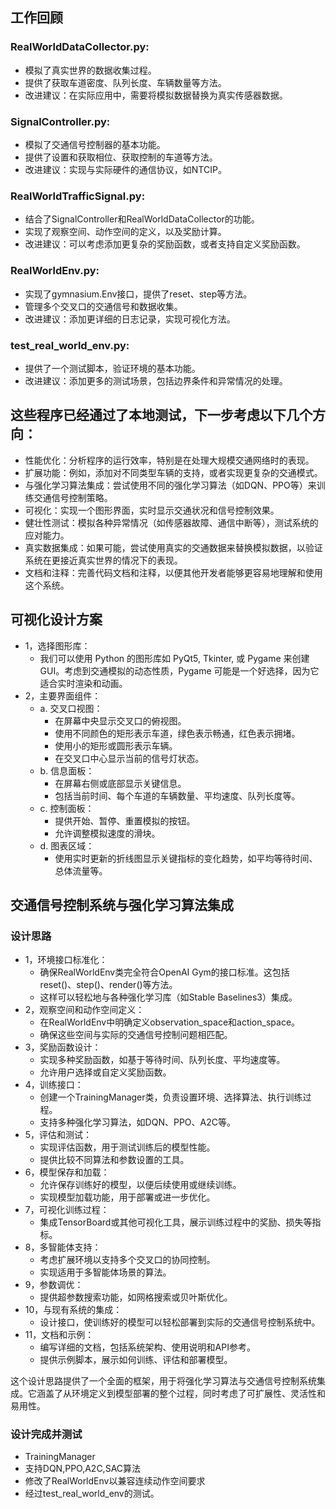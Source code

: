 ## 工作回顾

### RealWorldDataCollector.py:

- 模拟了真实世界的数据收集过程。
- 提供了获取车道密度、队列长度、车辆数量等方法。
- 改进建议：在实际应用中，需要将模拟数据替换为真实传感器数据。


### SignalController.py:

- 模拟了交通信号控制器的基本功能。
- 提供了设置和获取相位、获取控制的车道等方法。
- 改进建议：实现与实际硬件的通信协议，如NTCIP。


### RealWorldTrafficSignal.py:

- 结合了SignalController和RealWorldDataCollector的功能。
- 实现了观察空间、动作空间的定义，以及奖励计算。
- 改进建议：可以考虑添加更复杂的奖励函数，或者支持自定义奖励函数。


### RealWorldEnv.py:

- 实现了gymnasium.Env接口，提供了reset、step等方法。
- 管理多个交叉口的交通信号和数据收集。
- 改进建议：添加更详细的日志记录，实现可视化方法。


### test_real_world_env.py:

- 提供了一个测试脚本，验证环境的基本功能。
- 改进建议：添加更多的测试场景，包括边界条件和异常情况的处理。



## 这些程序已经通过了本地测试，下一步考虑以下几个方向：

- 性能优化：分析程序的运行效率，特别是在处理大规模交通网络时的表现。
- 扩展功能：例如，添加对不同类型车辆的支持，或者实现更复杂的交通模式。
- 与强化学习算法集成：尝试使用不同的强化学习算法（如DQN、PPO等）来训练交通信号控制策略。
- 可视化：实现一个图形界面，实时显示交通状况和信号控制效果。
- 健壮性测试：模拟各种异常情况（如传感器故障、通信中断等），测试系统的应对能力。
- 真实数据集成：如果可能，尝试使用真实的交通数据来替换模拟数据，以验证系统在更接近真实世界的情况下的表现。
- 文档和注释：完善代码文档和注释，以便其他开发者能够更容易地理解和使用这个系统。

## 可视化设计方案

- 1，选择图形库：
    - 我们可以使用 Python 的图形库如 PyQt5, Tkinter, 或 Pygame 来创建 GUI。考虑到交通模拟的动态性质，Pygame 可能是一个好选择，因为它适合实时渲染和动画。
- 2，主要界面组件：
    - a. 交叉口视图：
        - 在屏幕中央显示交叉口的俯视图。
        - 使用不同颜色的矩形表示车道，绿色表示畅通，红色表示拥堵。
        - 使用小的矩形或圆形表示车辆。
        - 在交叉口中心显示当前的信号灯状态。
    - b. 信息面板：
        - 在屏幕右侧或底部显示关键信息。
        - 包括当前时间、每个车道的车辆数量、平均速度、队列长度等。
    - c. 控制面板：
        - 提供开始、暂停、重置模拟的按钮。
        - 允许调整模拟速度的滑块。
    - d. 图表区域：
        - 使用实时更新的折线图显示关键指标的变化趋势，如平均等待时间、总体流量等。

## 交通信号控制系统与强化学习算法集成

### 设计思路
- 1，环境接口标准化：
  - 确保RealWorldEnv类完全符合OpenAI Gym的接口标准。这包括reset()、step()、render()等方法。
  - 这样可以轻松地与各种强化学习库（如Stable Baselines3）集成。
- 2，观察空间和动作空间定义：
  - 在RealWorldEnv中明确定义observation_space和action_space。
  - 确保这些空间与实际的交通信号控制问题相匹配。
- 3，奖励函数设计：
  - 实现多种奖励函数，如基于等待时间、队列长度、平均速度等。
  - 允许用户选择或自定义奖励函数。
- 4，训练接口：
  - 创建一个TrainingManager类，负责设置环境、选择算法、执行训练过程。
  - 支持多种强化学习算法，如DQN、PPO、A2C等。
- 5，评估和测试：
  - 实现评估函数，用于测试训练后的模型性能。
  - 提供比较不同算法和参数设置的工具。
- 6，模型保存和加载：
  - 允许保存训练好的模型，以便后续使用或继续训练。
  - 实现模型加载功能，用于部署或进一步优化。
- 7，可视化训练过程：
  - 集成TensorBoard或其他可视化工具，展示训练过程中的奖励、损失等指标。
- 8，多智能体支持：
  - 考虑扩展环境以支持多个交叉口的协同控制。
  - 实现适用于多智能体场景的算法。
- 9，参数调优：
  - 提供超参数搜索功能，如网格搜索或贝叶斯优化。
- 10，与现有系统的集成：
  - 设计接口，使训练好的模型可以轻松部署到实际的交通信号控制系统中。
- 11，文档和示例：
  - 编写详细的文档，包括系统架构、使用说明和API参考。
  - 提供示例脚本，展示如何训练、评估和部署模型。

这个设计思路提供了一个全面的框架，用于将强化学习算法与交通信号控制系统集成。它涵盖了从环境定义到模型部署的整个过程，同时考虑了可扩展性、灵活性和易用性。

### 设计完成并测试

- TrainingManager
- 支持DQN,PPO,A2C,SAC算法
- 修改了RealWorldEnv以兼容连续动作空间要求
- 经过test_real_world_env的测试。